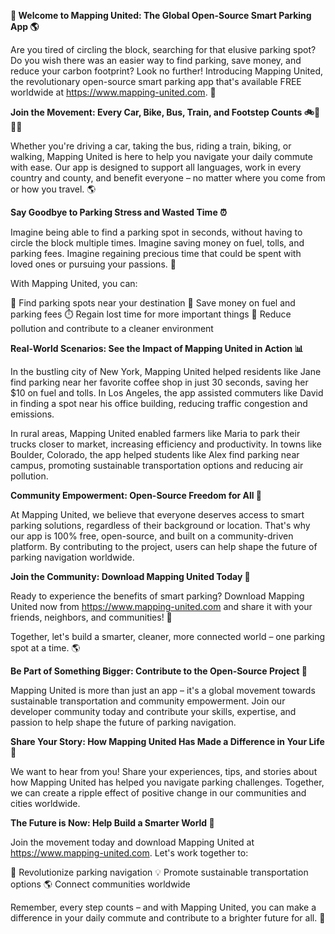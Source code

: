 **🚀 Welcome to Mapping United: The Global Open-Source Smart Parking App 🌎**

Are you tired of circling the block, searching for that elusive parking spot? Do you wish there was an easier way to find parking, save money, and reduce your carbon footprint? Look no further! Introducing Mapping United, the revolutionary open-source smart parking app that's available FREE worldwide at https://www.mapping-united.com. 🤩

**Join the Movement: Every Car, Bike, Bus, Train, and Footstep Counts 🚲🚌🚂💃**

Whether you're driving a car, taking the bus, riding a train, biking, or walking, Mapping United is here to help you navigate your daily commute with ease. Our app is designed to support all languages, work in every country and county, and benefit everyone – no matter where you come from or how you travel. 🌎

**Say Goodbye to Parking Stress and Wasted Time ⏰**

Imagine being able to find a parking spot in seconds, without having to circle the block multiple times. Imagine saving money on fuel, tolls, and parking fees. Imagine regaining precious time that could be spent with loved ones or pursuing your passions. 🌟

With Mapping United, you can:

🚗 Find parking spots near your destination
💸 Save money on fuel and parking fees
⏱️ Regain lost time for more important things
🌿 Reduce pollution and contribute to a cleaner environment

**Real-World Scenarios: See the Impact of Mapping United in Action 📊**

In the bustling city of New York, Mapping United helped residents like Jane find parking near her favorite coffee shop in just 30 seconds, saving her $10 on fuel and tolls. In Los Angeles, the app assisted commuters like David in finding a spot near his office building, reducing traffic congestion and emissions.

In rural areas, Mapping United enabled farmers like Maria to park their trucks closer to market, increasing efficiency and productivity. In towns like Boulder, Colorado, the app helped students like Alex find parking near campus, promoting sustainable transportation options and reducing air pollution.

**Community Empowerment: Open-Source Freedom for All 🌈**

At Mapping United, we believe that everyone deserves access to smart parking solutions, regardless of their background or location. That's why our app is 100% free, open-source, and built on a community-driven platform. By contributing to the project, users can help shape the future of parking navigation worldwide.

**Join the Community: Download Mapping United Today 📱**

Ready to experience the benefits of smart parking? Download Mapping United now from https://www.mapping-united.com and share it with your friends, neighbors, and communities! 💬

Together, let's build a smarter, cleaner, more connected world – one parking spot at a time. 🌎

**Be Part of Something Bigger: Contribute to the Open-Source Project 🤝**

Mapping United is more than just an app – it's a global movement towards sustainable transportation and community empowerment. Join our developer community today and contribute your skills, expertise, and passion to help shape the future of parking navigation.

**Share Your Story: How Mapping United Has Made a Difference in Your Life 💬**

We want to hear from you! Share your experiences, tips, and stories about how Mapping United has helped you navigate parking challenges. Together, we can create a ripple effect of positive change in our communities and cities worldwide.

**The Future is Now: Help Build a Smarter World 🌟**

Join the movement today and download Mapping United at https://www.mapping-united.com. Let's work together to:

🚀 Revolutionize parking navigation
💡 Promote sustainable transportation options
🌎 Connect communities worldwide

Remember, every step counts – and with Mapping United, you can make a difference in your daily commute and contribute to a brighter future for all. 🌟
